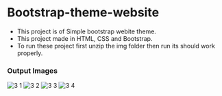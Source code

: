# Bootstrap-theme-website
- This project is of Simple bootstrap webite theme.
- This project made in HTML, CSS and Bootstrap.
- To run these project first unzip the img folder then run its should work properly.
### Output Images

![3 1](https://user-images.githubusercontent.com/41354599/91942455-99968d00-ed18-11ea-85e6-aa5f50a471ac.png)
![3 2](https://user-images.githubusercontent.com/41354599/91942476-a4512200-ed18-11ea-97d6-01a6aa49edb7.png)
![3 3](https://user-images.githubusercontent.com/41354599/91942482-a5824f00-ed18-11ea-8e7f-93d35be84736.png)
![3 4](https://user-images.githubusercontent.com/41354599/91942443-97343300-ed18-11ea-9dd4-0f56c0836cd7.png)
